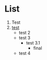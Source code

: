# List

1. Test
2. [test](lol)
    * test 2
    * test 3
        * test 3.1
            * final
    * test 4

